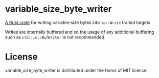 # variable_size_byte_writer

[A Rust crate](https://crates.io/crates/variable_size_byte_writer) for writing variable-size bytes into `io::Write` traited targets.

Writes are internally buffered and so the usage of any additional buffering such as `std::io::BufWriter` is not recommended.

# License
variable_size_byte_writer is distributed under the terms of MIT licence.